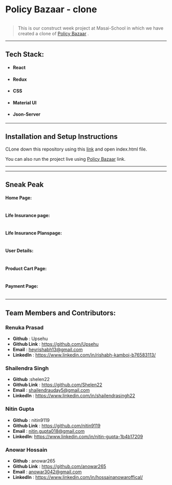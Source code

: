
# Policy Bazaar - clone

<img src="">

>  This is our construct week project at Masai-School in which we have created a clone of <a href="https://policybazaar.com/">Policy Bazaar</a> . 

<hr>

## Tech Stack:
- #### React
- #### Redux
- #### CSS
- #### Material UI
- #### Json-Server

<hr>

## Installation and Setup Instructions
CLone down this repository using this <a href="">link</a> and open index.html file.

You can also run the project live using <a href="">Policy Bazaar</a> link.

<hr>



<hr>

## Sneak Peak

#### Home Page:
<img src="" />


#### Life Insurance page:
<img src="" />


#### Life Insurance Planspage:
<img src="" />


#### User Details:
<img src="" />

#### Product Cart Page:
<img src = "" />


#### Payment Page:
<img src="" />




<hr/>

## Team Members and Contributors:

### Renuka Prasad
- **Github** : Upsehu
- **Github Link** : https://github.com/Upsehu
- **Email** : heyrishabh13@gmail.com
- **LinkedIn** : https://www.linkedin.com/in/rishabh-kamboj-b76583113/

### Shailendra Singh
- **Github** :shelen22
- **Github Link** : https://github.com/Shelen22
- **Email** : shailendrauday5@gmail.com
- **LinkedIn** :  https://www.linkedin.com/in/shailendrasingh22

### Nitin Gupta
- **Github** : nitin9119
- **Github Link** : https://github.com/nitin9119
- **Email** : nitin.gupta018@gmail.com
- **LinkedIn**: https://www.linkedin.com/in/nitin-gupta-1b4b17209


### Anowar Hossain
- **Github** : anowar265
- **Github Link** : https://github.com/anowar265
- **Email** : anowar3042@gmail.com
- **LinkedIn** :  https://www.linkedin.com/in/hossainanowaroffical/
